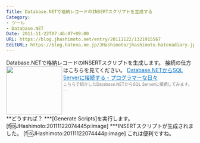 ```yaml
---
Title: Database.NETで格納レコードのINSERTスクリプトを生成する
Category:
- ツール
- Database.NET
Date: 2011-11-22T07:46:07+09:00
URL: https://blog.jhashimoto.net/entry/20111122/1321915567
EditURL: https://blog.hatena.ne.jp/JHashimoto/jhashimoto.hatenadiary.jp/atom/entry/12921228815717257069
---
```


Database.NETで格納レコードのINSERTスクリプトを生成します。
接続の仕方はこちらを見てください。
<a href="http://d.hatena.ne.jp/JHashimoto/20111116/1321414680" target="_blank" rel="nofollow"><img class="alignleft" align="left" border="0" src="http://capture.heartrails.com/150x130/shadow?http://d.hatena.ne.jp/JHashimoto/20111116/1321414680" alt="" width="150" height="130" /></a><a style="color:#0070C5;" href="http://d.hatena.ne.jp/JHashimoto/20111116/1321414680" target="_blank" rel="nofollow">Database.NETからSQL Serverに接続する - プログラマーな日々</a><a href="http://b.hatena.ne.jp/entry/http://d.hatena.ne.jp/JHashimoto/20111116/1321414680" target="_blank"><img border="0" src="http://b.hatena.ne.jp/entry/image/http://d.hatena.ne.jp/JHashimoto/20111116/1321414680" alt="" /></a><br><span style="color: #808080;font-size: 80%;">こちらで紹介したDatabase.NETからSQL Serverに接続してみます。 ...</span><br style="clear:both;" />
**どうすれば？
***[Generate Scripts]を実行します。
[f:id:JHashimoto:20111122074445p:image]
***INSERTスクリプトが生成されました。
[f:id:JHashimoto:20111122074444p:image]
これは便利ですね。
